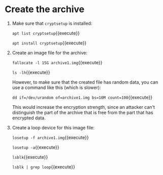 # Create the archive

1. Make sure that `cryptsetup` is installed:

   `apt list cryptsetup`{{execute}}
   
   `apt install cryptsetup`{{execute}}
   
2. Create an image file for the archive:

   `fallocate -l 15G archive1.img`{{execute}}
   
   `ls -lh`{{execute}}
   
   However, to make sure that the created file has random data, you
   can use a command like this (which is slower):
   
   `dd if=/dev/urandom of=archive1.img bs=10M count=100`{{execute}}
   
   This would increase the encryption strength, since an attacker
   can't distinguish the part of the archive that is free from the
   part that has encrypted data.

3. Create a loop device for this image file:

   `losetup -f archive1.img`{{execute}}
   
   `losetup -a`{{execute}}
   
   `lsblk`{{execute}}
   
   `lsblk | grep loop`{{execute}}

